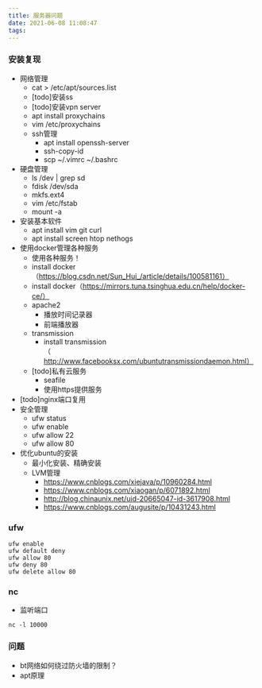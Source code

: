 ```yaml
---
title: 服务器问题
date: 2021-06-08 11:08:47
tags:
---
```


### 安装复现
+ 网络管理
    + cat > /etc/apt/sources.list
    + [todo]安装ss
    + [todo]安装vpn server
    + apt install proxychains
    + vim /etc/proxychains
    + ssh管理
        + apt install openssh-server
        + ssh-copy-id
        + scp ~/.vimrc ~/.bashrc
+ 硬盘管理
    + ls /dev | grep sd
    + fdisk /dev/sda
    + mkfs.ext4
    + vim /etc/fstab
    + mount -a
+ 安装基本软件
    + apt install vim git curl
    + apt install screen htop nethogs
+ 使用docker管理各种服务
    + 使用各种服务！
    + install docker（https://blog.csdn.net/Sun_Hui_/article/details/100581161）
    + install docker（https://mirrors.tuna.tsinghua.edu.cn/help/docker-ce/）
    + apache2
        + 播放时间记录器
        + 前端播放器
    + transmission
        + install transmission（http://www.facebooksx.com/ubuntutransmissiondaemon.html）
    + [todo]私有云服务
        + seafile
        + 使用https提供服务
+ [todo]nginx端口复用
+ 安全管理
    + ufw status
    + ufw enable
    + ufw allow 22
    + ufw allow 80
+ 优化ubuntu的安装
    + 最小化安装、精确安装
    + LVM管理
        + https://www.cnblogs.com/xiejava/p/10960284.html
        + https://www.cnblogs.com/xiaogan/p/6071892.html
        + http://blog.chinaunix.net/uid-20665047-id-3617908.html
        + https://www.cnblogs.com/augusite/p/10431243.html

### ufw
```
ufw enable
ufw default deny
ufw allow 80
ufw deny 80
ufw delete allow 80
```

### nc
+ 监听端口
```
nc -l 10000
```

### 问题
+ bt网络如何绕过防火墙的限制？
+ apt原理

